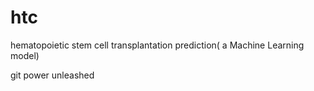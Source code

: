 # htc
hematopoietic stem cell transplantation prediction( a Machine Learning model)

git power unleashed